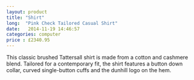 ```yaml
---
layout: product
title: "Shirt"
long:  "Pink Check Tailored Casual Shirt"
date:   2014-11-19 14:46:57
categories: computer
price : £2340.95
---
```

This classic brushed Tattersall shirt is made from a cotton and cashmere blend. Tailored for a contemporary fit, the shirt features a button down collar, curved single-button cuffs and the dunhill logo on the hem.